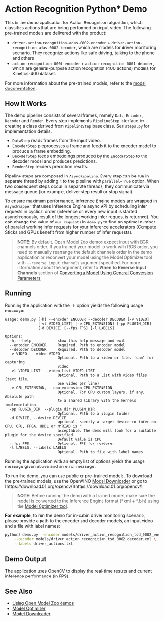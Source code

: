 Action Recognition Python* Demo
===============================

This is the demo application for Action Recognition algorithm, which classifies actions that are being performed on input video.
The following pre-trained models are delivered with the product:
* `driver-action-recognition-adas-0002-encoder` + `driver-action-recognition-adas-0002-decoder`, which are models for driver monitoring scenario. They recognize actions like safe driving, talking to the phone and others
* `action-recognition-0001-encoder` + `action-recognition-0001-decoder`, which are general-purpose action recognition (400 actions) models for Kinetics-400 dataset.

For more information about the pre-trained models, refer to the [model documentation](../../../intel_models/index.md).

How It Works
------------
The demo pipeline consists of several frames, namely `Data`, `Encoder`, `Decoder` and `Render`.
Every step implements `PipelineStep` interface by creating a class derived from `PipelineStep` base class. See `steps.py` for implementation details.

- `DataStep` reads frames from the input video.
- `EncoderStep` preprocesses a frame and feeds it to the encoder model to produce a frame embedding.
- `DecoderStep` feeds embeddings produced by the `EncoderStep` to the decoder model and produces predictions.
- `RenderStep` renders prediction results.

Pipeline steps are composed in `AsyncPipeline`. Every step can be run in separate thread by adding it to the pipeline with `parallel=True` option.
When two consequent steps occur in separate threads, they communicate via message queue (for example, deliver step result or stop signal).

To ensure maximum performance, Inference Engine models are wrapped in `AsyncWrapper`
that uses Inference Engine async API by scheduling infer requests in cyclical order
(inference on every new input is started asynchronously, result of the longest working infer request is returned).
You can change the value of `num_requests` in `demo.py` to find an optimal number of parallel working infer requests for your inference accelerators
(Compute Sticks and GPUs benefit from higher number of infer requests).

> **NOTE**: By default, Open Model Zoo demos expect input with BGR channels order. If you trained your model to work with RGB order, you need to manually rearrange the default channels order in the demo application or reconvert your model using the Model Optimizer tool with `--reverse_input_channels` argument specified. For more information about the argument, refer to **When to Reverse Input Channels** section of [Converting a Model Using General Conversion Parameters](https://docs.openvinotoolkit.org/latest/_docs_MO_DG_prepare_model_convert_model_Converting_Model_General.html).

Running
-------
Running the application with the `-h` option yields the following usage message:

```
usage: demo.py [-h] --encoder ENCODER --decoder DECODER [-v VIDEO]
               [-vl VIDEO_LIST] [-e CPU_EXTENSION] [-pp PLUGIN_DIR]
               [-d DEVICE] [--fps FPS] [-l LABELS]

Options:
  -h, --help            show this help message and exit
  --encoder ENCODER     Required. Path to encoder model
  --decoder DECODER     Required. Path to decoder model
  -v VIDEO, --video VIDEO
                        Optional. Path to a video or file. 'cam' for capturing
                        video
  -vl VIDEO_LIST, --video_list VIDEO_LIST
                        Optional. Path to a list with video files (text file,
                        one video per line)
  -e CPU_EXTENSION, --cpu_extension CPU_EXTENSION
                        Optional. For CPU custom layers, if any. Absolute path
                        to a shared library with the kernels implementation.
  -pp PLUGIN_DIR, --plugin_dir PLUGIN_DIR
                        Optional. Path to a plugin folder
  -d DEVICE, --device DEVICE
                        Optional. Specify a target device to infer on. CPU, GPU, FPGA, HDDL or MYRIAD is "
                        acceptable. The demo will look for a suitable plugin for the device specified.
                        Default value is CPU
  --fps FPS             Optional. FPS for renderer
  -l LABELS, --labels LABELS
                        Optional. Path to file with label names

```

Running the application with an empty list of options yields the usage message given above and an error message.

To run the demo, you can use public or pre-trained models. To download the pre-trained models, use the OpenVINO [Model Downloader](../../../tools/downloader/README.md) or go to [https://download.01.org/opencv/](https://download.01.org/opencv/).

> **NOTE**: Before running the demo with a trained model, make sure the model is converted to the Inference Engine format (\*.xml + \*.bin) using the [Model Optimizer tool](https://docs.openvinotoolkit.org/latest/_docs_MO_DG_Deep_Learning_Model_Optimizer_DevGuide.html).

**For example**, to run the demo for in-cabin driver monitoring scenario, please provide a path to the encoder and decoder models, an input video and a file with label names:
```bash
python3 demo.py --encoder models/driver_action_recognition_tsd_0002_encoder.xml \
    --decoder models/driver_action_recognition_tsd_0002_decoder.xml \
    --labels driver_actions.txt
```

Demo Output
------------
The application uses OpenCV to display the real-time results and current inference performance (in FPS).

## See Also
* [Using Open Model Zoo demos](../../README.md)
* [Model Optimizer](https://docs.openvinotoolkit.org/latest/_docs_MO_DG_Deep_Learning_Model_Optimizer_DevGuide.html)
* [Model Downloader](../../../tools/downloader/README.md)

